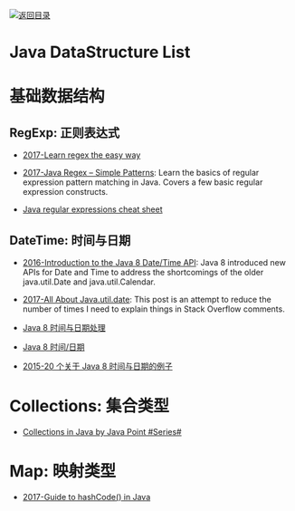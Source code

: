 [![返回目录](https://user-images.githubusercontent.com/5803001/38079637-ff0abcf0-3371-11e8-9b76-ad651620afc7.jpg)](https://github.com/wx-chevalier/Awesome-Lists)

# Java DataStructure List

# 基础数据结构

## RegExp: 正则表达式

- [2017-Learn regex the easy way](https://github.com/zeeshanu/learn-regex)

- [2017-Java Regex – Simple Patterns](http://www.novixys.com/blog/java-regex-simple-patterns/): Learn the basics of regular expression pattern matching in Java. Covers a few basic regular expression constructs.

- [Java regular expressions cheat sheet](https://zeroturnaround.com/rebellabs/java-regular-expressions-cheat-sheet)

## DateTime: 时间与日期

- [2016-Introduction to the Java 8 Date/Time API](http://www.baeldung.com/java-8-date-time-intro): Java 8 introduced new APIs for Date and Time to address the shortcomings of the older java.util.Date and java.util.Calendar.

- [2017-All About Java.util.date](https://codeblog.jonskeet.uk/2017/04/23/all-about-java-util-date/): This post is an attempt to reduce the number of times I need to explain things in Stack Overflow comments.

- [Java 8 时间与日期处理](http://www.liaoxuefeng.com/article/00141939241051502ada88137694b62bfe844cd79e12c32000)

- [Java 8 时间/日期](http://www.importnew.com/14140.html)

- [2015-20 个关于 Java 8 时间与日期的例子](http://javarevisited.blogspot.com/2015/03/20-examples-of-date-and-time-api-from-Java8.html)

# Collections: 集合类型

- [Collections in Java by Java Point #Series#](https://www.javatpoint.com/collections-in-java)

# Map: 映射类型

- [2017-Guide to hashCode() in Java](http://www.baeldung.com/java-hashcode)
